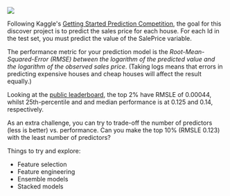 ![](https://storage.googleapis.com/kaggle-competitions/kaggle/5407/media/housesbanner.png)

Following Kaggle's [Getting Started Prediction Competition](https://www.kaggle.com/c/house-prices-advanced-regression-techniques/overview), the goal for this discover project is to predict the sales price for each house. For each Id in the test set, you must predict the value of the SalePrice variable. 

The performance metric for your prediction model is the _Root-Mean-Squared-Error (RMSE) between the logarithm of the predicted value and the logarithm of the observed sales price_. (Taking logs means that errors in predicting expensive houses and cheap houses will affect the result equally.)

Looking at the [public leaderboard](https://www.kaggle.com/c/house-prices-advanced-regression-techniques/leaderboard), the top 2% have RMSLE of 0.00044, whilst 25th-percentile and and median performance is at 0.125 and 0.14, respectively.

As an extra challenge, you can try to trade-off the number of predictors (less is better) vs. performance. Can you make the top 10% (RMSLE 0.123) with the least number of predictors?

Things to try and explore:
  - Feature selection
  - Feature engineering
  - Ensemble models
  - Stacked models
